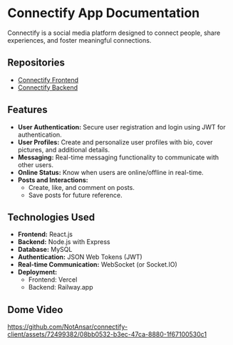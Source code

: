 # Connectify App Documentation

Connectify is a social media platform designed to connect people, share experiences, and foster meaningful connections.

## Repositories

- [Connectify Frontend](https://github.com/NotAnsar/connectify-client)
- [Connectify Backend](https://github.com/NotAnsar/connectify-api)

## Features

- **User Authentication:** Secure user registration and login using JWT for authentication.
- **User Profiles:** Create and personalize user profiles with bio, cover pictures, and additional details.
- **Messaging:** Real-time messaging functionality to communicate with other users.
- **Online Status:** Know when users are online/offline in real-time.
- **Posts and Interactions:**
  - Create, like, and comment on posts.
  - Save posts for future reference.

## Technologies Used

- **Frontend:** React.js
- **Backend:** Node.js with Express
- **Database:** MySQL
- **Authentication:** JSON Web Tokens (JWT)
- **Real-time Communication:** WebSocket (or Socket.IO)
- **Deployment:**
  - Frontend: Vercel
  - Backend: Railway.app

## Dome Video

https://github.com/NotAnsar/connectify-client/assets/72499382/08bb0532-b3ec-47ca-8880-1f67100530c1



